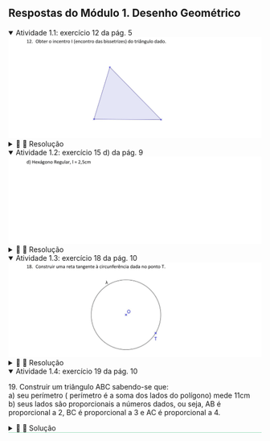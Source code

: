 <link rel="stylesheet" href="../../scripts/style.css">

<h2 id="inicio">Respostas do Módulo 1. Desenho Geométrico</h2> 
  <details open><summary>Atividade 1.1: exercício 12 da pág. 5</summary>
  <img src="../../dg/Cotadas_2020_0005b.png" />
  <div class="combo"><details class="sub"><summary>&#x1f4cf; &#x1f4d0; Resolução</summary>
  <p>Para obter o Incentro <b>I</b> do triângulo precisamos construir as bissetrizes internas do mesmo. Veja como resolver o exercício.</p>
  <ul class="slider">
      <li>
           <input type="radio" id="045" name="sl">
           <label for="045"></label>
           <img src="05_03_01.png" />
           <figcaption>Vamos nomear os vértices do triângulo como <b>A</b>, <b>B</b> e <b>C</b>. Construa a bissetriz <b>b<sub>b</sub></b> do ângulo interno <b>B</b>.</figcaption>
       </li>
       <li>
           <input type="radio" id="046" name="sl">
           <label for="046"></label>
           <img src="05_03_02.png" />
           <figcaption>Construa a bissetriz <b>b<sub>c</sub></b> do ângulo interno <b>b<sub>b</sub>C</b>.</figcaption>
       </li>
	   <li>
           <input type="radio" id="047" name="sl">
           <label for="047"></label>
           <img src="05_03_03.png" />
           <figcaption>A interseção duas bissetrizes nos dá o Incentro <b>I</b> do triângulo <b>ABC</b>. Esse ponto <b>I</b> é equidistante dos três lados do triângulo e, portanto, ele é o centro de circunferência inscrita ao triângulo. Vamos obter essa circunferência!</figcaption>
       </li>
       <li>
           <input type="radio" id="048" name="sl">
           <label for="048"></label>
           <img src="05_03_04.png" />
           <figcaption>Construa por <b>I</b> retas perpendiculares aos lados do triângulo, obtendo os pontos <b>Ta</b>, <b>Tb</b> e <b>Tc</b>. </figcaption>
       </li>
       <li>
           <input type="radio" id="049" name="sl">
           <label for="049"></label>
           <img src="05_03_05.png" />
           <figcaption>Construa a circunferência de centro no Incentro <b>I</b> e raio de <b>I</b> até <b>Ta</b>. Essa circunferência é tangente aos lados do triângulo <b>ABC</b>. </figcaption>
       </li>
    </ul>
    <img src="05_03_00.png" class="fundo" />
  </details></div></details>
  <details open><summary>Atividade 1.2: exercício 15 d) da pág. 9</summary>
  <img src="../../dg/Cotadas_2020_0009a.png" />
  <div class="combo"><details class="sub"><summary>&#x1f4cf; &#x1f4d0; Resolução</summary>
  <p>Vamos construir o hexágono regular de lado <b>l</b> dado! Lembra da construção do hexágono regular inscrito numa circunferência? Retorne à página 7 e reveja a construção! Nesse exercício usamos o raio da circunferência para marcar o lado do polígono! Vamos utilizar esse conceito agora!</p>
  <ul class="slider">
      <li>
           <input type="radio" id="0007" name="sl">
           <label for="0007"></label>
           <img src="09_02_01.png" />
           <figcaption>Construa uma reta suporte <b>r</b>. Construa um triângulo equilátero <b>ABO</b>, de lado <b>l=2,5cm</b>, com o lado <b>AB</b> sobre a reta <b>r</b>.</figcaption>
       </li>
       <li>
           <input type="radio" id="0008" name="sl">
           <label for="0008"></label>
           <img src="09_02_02.png" />
           <figcaption>Desenhe a circunferência de centro <b>O</b> e raio <b>l=2,5cm</b>. Essa circunferência é circunscrita ao hexágono regular que queremos construir. </figcaption>
       </li>
	   <li>
           <input type="radio" id="0009" name="sl">
           <label for="0009"></label>
           <img src="09_02_03.png" />
           <figcaption>Com a medida <b>l=2,5cm</b> no compasso, construa o arco de circunferência de centro <b>B</b> obtendo o ponto <b>C</b> sobre a circunferência.</figcaption>
       </li>
	   <li>
           <input type="radio" id="0010" name="sl">
           <label for="0010"></label>
           <img src="09_02_04.png" />
           <figcaption>Com o mesmo raio <b>l=2,5cm</b>, construa o arco de circunferência de centro <b>C</b> obtendo o ponto <b>D</b> sobre a circunferência.</figcaption>
       </li>
	   <li>
           <input type="radio" id="0011" name="sl">
           <label for="0011"></label>
           <img src="09_02_05.png" />
           <figcaption>Repita o processo, obtendo os pontos <b>E</b> e <b>F</b>.</figcaption>
       </li>
	   <li>
           <input type="radio" id="0012" name="sl">
           <label for="0012"></label>
           <img src="09_02_06.png" />
           <figcaption>Pronto! O polígono <b>ABCDEF</b> é o hexágono regular de lado <b>l=2,5cm</b>. Note que os triângulos <b>OAB</b>, <b>OBC</b>, <b>OCD</b>, <b>ODE</b>, <b>OEF</b> e <b>OFA</b> são todos equiláteros e, portanto, a soma dos ângulos centrais <b>AOB</b>, <b>BOC</b>, <b>COD</b>, <b>DOE</b>, <b>EOF</b> e <b>FOA</b> é <b>360°</b>.</figcaption>
       </li>
    </ul>
    <img src="09_02_00.png" class="fundo" />
  </details></div></details>
  <details open><summary>Atividade 1.3: exercício 18 da pág. 10</summary>
  <img src="../../dg/Cotadas_2020_0010a.png" />
  <div class="combo"><details class="sub"><summary>&#x1f4cf; &#x1f4d0; Resolução</summary>
  <p>Lembre-se que para que uma reta seja tangente à uma circunferência devemos ter que o ângulo formado entre o raio e a reta no ponto de tangência mede <b>90°</b>! Vamos à construção.</p>
  <ul class="slider">
      <li>
           <input type="radio" id="0022" name="sl">
           <label for="0022"></label>
           <img src="10_02_01.png" />
           <figcaption>Construa a reta <b>OT</b>.</figcaption>
       </li>
       <li>
           <input type="radio" id="0024" name="sl">
           <label for="0024"></label>
           <img src="10_02_02.png" />
           <figcaption>Usando os esquadros ou o compasso construa a reta <b>t</b> passando pelo ponto <b>T</b> e perpendicular à reta <b>s</b>. Pronto! A reta <b>t</b> é tangente à circunferência dada pois o ângulo formado entre ela e o raio no ponto <b>T</b> é <b>90°</b>.</figcaption>
       </li>
    </ul>
    <img src="10_02_00.png" class="fundo" />
  </details></div></details>
  <details open style="border-bottom: 1px solid #a2dec0;"><summary>Atividade 1.4: exercício 19 da pág. 10</summary>
  <p>19. Construir um triângulo ABC sabendo-se que:
  <br>a) seu perímetro ( perímetro é a soma dos lados do polígono) mede 11cm
  <br>b) seus lados são proporcionais a números dados, ou seja, AB é proporcional a 2, BC é proporcional a 3 e AC é proporcional a 4.</p>
  <div class="combo"><details class="sub"><summary>&#x1f4cf; &#x1f4d0; Solução</summary>
  <p>Aplicamos o teorema de Tales para encontrar as medidas dos lados AB, BC e AC proporcionais aos números indicados.</p>
  <img src="10_03_00.png" />
  </details></div></details>



